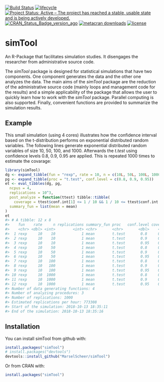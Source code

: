 
<!-- README.md is generated from README.Rmd. Please edit that file -->

[![Build
Status](https://travis-ci.org/MarselScheer/simTool.svg?branch=master)](https://travis-ci.org/MarselScheer/simTool)
[![lifecycle](https://img.shields.io/badge/lifecycle-stable-brightgreen.svg)](https://www.tidyverse.org/lifecycle/#stable)
[![Project Status: Active – The project has reached a stable, usable
state and is being actively
developed.](https://www.repostatus.org/badges/latest/active.svg)](https://www.repostatus.org/#active)
[![CRAN\_Status\_Badge\_version\_ago](https://www.r-pkg.org/badges/version-ago/simTool)](https://cran.r-project.org/package=simTool)
[![metacran
downloads](https://cranlogs.r-pkg.org/badges/simTool)](https://cran.r-project.org/package=simTool)
[![license](https://img.shields.io/badge/license-GPL--3-blue.svg)](https://www.gnu.org/licenses/gpl-3.0.en.html)

# simTool

An R-Package that facilitates simulation studies. It disengages the
researcher from administrative source code.

The *simTool* package is designed for statistical simulations that have
two components. One component generates the data and the other one
analyzes the data. The main aims of the *simTool* package are the
reduction of the administrative source code (mainly loops and management
code for the results) and a simple applicability of the package that
allows the user to quickly learn how to work with the *simTool* package.
Parallel computing is also supported. Finally, convenient functions are
provided to summarize the simulation results.

## Example

This small simulation (using 4 cores) illustrates how the confidence
interval based on the t-distribution performs on exponential distributed
random variables. The following lines generate exponential distributed
random variables of size 10, 50, 100, and 1000. Afterwards the *t.test*
using confidence levels 0.8, 0.9, 0.95 are applied. This is repeated
1000 times to estimate the covarage:

``` r
library(simTool)
dg <- expand_tibble(fun = "rexp", rate = 10, n = c(10L, 50L, 100L, 1000L))
pg <- expand_tibble(proc = "t.test", conf.level = c(0.8, 0.9, 0.95))
et <- eval_tibbles(dg, pg, 
  ncpus = 4,
  replications = 10^3,
  post_analyze = function(ttest) tibble::tibble(
    coverage = ttest$conf.int[1] <= 1 / 10 && 1 / 10 <= ttest$conf.int[2]),
  summary_fun = list(mean = mean)
)
et
#> # A tibble: 12 x 8
#>    fun    rate     n replications summary_fun proc   conf.level coverage
#>    <chr> <dbl> <int>        <int> <chr>       <chr>       <dbl>    <dbl>
#>  1 rexp     10    10            1 mean        t.test       0.8     0.754
#>  2 rexp     10    10            1 mean        t.test       0.9     0.855
#>  3 rexp     10    10            1 mean        t.test       0.95    0.905
#>  4 rexp     10    50            1 mean        t.test       0.8     0.808
#>  5 rexp     10    50            1 mean        t.test       0.9     0.905
#>  6 rexp     10    50            1 mean        t.test       0.95    0.945
#>  7 rexp     10   100            1 mean        t.test       0.8     0.792
#>  8 rexp     10   100            1 mean        t.test       0.9     0.895
#>  9 rexp     10   100            1 mean        t.test       0.95    0.936
#> 10 rexp     10  1000            1 mean        t.test       0.8     0.796
#> 11 rexp     10  1000            1 mean        t.test       0.9     0.897
#> 12 rexp     10  1000            1 mean        t.test       0.95    0.953
#> Number of data generating functions: 4
#> Number of analyzing procedures: 3
#> Number of replications: 1000
#> Estimated replications per hour: 773308
#> Start of the simulation: 2018-10-13 18:35:11
#> End of the simulation: 2018-10-13 18:35:16
```

## Installation

You can install simTool from github with:

``` r
install.packages("simTool")
# install.packages("devtools")
devtools::install_github("MarselScheer/simTool")
```

Or from CRAN with:

``` r
install.packages("simTool")
```

